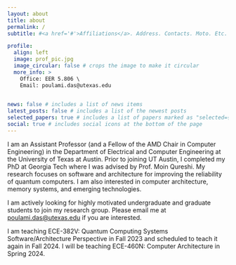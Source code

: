 ```yaml
---
layout: about
title: about
permalink: /
subtitle: #<a href='#'>Affiliations</a>. Address. Contacts. Moto. Etc.

profile:
  align: left
  image: prof_pic.jpg
  image_circular: false # crops the image to make it circular
  more_info: > 
    Office: EER 5.806 \
    Email: poulami.das@utexas.edu 
    

news: false # includes a list of news items
latest_posts: false # includes a list of the newest posts
selected_papers: true # includes a list of papers marked as "selected={true}"
social: true # includes social icons at the bottom of the page
---
```


I am an Assistant Professor (and a Fellow of the AMD Chair in Computer Engineering) in the Department of Electrical and Computer Engineering at the University of Texas at Austin. Prior to joining UT Austin, I completed my PhD at Georgia Tech where I was advised by Prof. Moin Qureshi. My research focuses on software and architecture for improving the reliability of quantum computers. I am also interested in computer architecture, memory systems, and emerging technologies.

I am actively looking for highly motivated undergraduate and graduate students to join my research group. Please email me at poulami.das@utexas.edu if you are interested.

I am teaching ECE-382V: Quantum Computing Systems Software/Architecture Perspective in Fall 2023 and scheduled to teach it again in Fall 2024. I will be teaching ECE-460N: Computer Architecture in Spring 2024.
